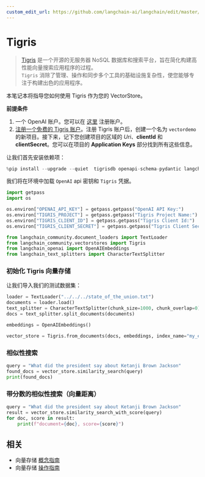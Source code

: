 ```yaml
---
custom_edit_url: https://github.com/langchain-ai/langchain/edit/master/docs/docs/integrations/vectorstores/tigris.ipynb
---
```


# Tigris

> [Tigris](https://tigrisdata.com) 是一个开源的无服务器 NoSQL 数据库和搜索平台，旨在简化构建高性能向量搜索应用程序的过程。  
> `Tigris` 消除了管理、操作和同步多个工具的基础设施复杂性，使您能够专注于构建出色的应用程序。

本笔记本将指导您如何使用 Tigris 作为您的 VectorStore。

**前提条件**
1. 一个 OpenAI 账户。您可以在 [这里](https://platform.openai.com/) 注册账户。
2. [注册一个免费的 Tigris 账户](https://console.preview.tigrisdata.cloud)。注册 Tigris 账户后，创建一个名为 `vectordemo` 的新项目。接下来，记下您创建项目的区域的 *Uri*、**clientId** 和 **clientSecret**。您可以在项目的 **Application Keys** 部分找到所有这些信息。

让我们首先安装依赖项：

```python
%pip install --upgrade --quiet  tigrisdb openapi-schema-pydantic langchain-openai langchain-community tiktoken
```

我们将在环境中加载 `OpenAI` api 密钥和 `Tigris` 凭据。

```python
import getpass
import os

os.environ["OPENAI_API_KEY"] = getpass.getpass("OpenAI API Key:")
os.environ["TIGRIS_PROJECT"] = getpass.getpass("Tigris Project Name:")
os.environ["TIGRIS_CLIENT_ID"] = getpass.getpass("Tigris Client Id:")
os.environ["TIGRIS_CLIENT_SECRET"] = getpass.getpass("Tigris Client Secret:")
```

```python
from langchain_community.document_loaders import TextLoader
from langchain_community.vectorstores import Tigris
from langchain_openai import OpenAIEmbeddings
from langchain_text_splitters import CharacterTextSplitter
```

### 初始化 Tigris 向量存储
让我们导入我们的测试数据集：


```python
loader = TextLoader("../../../state_of_the_union.txt")
documents = loader.load()
text_splitter = CharacterTextSplitter(chunk_size=1000, chunk_overlap=0)
docs = text_splitter.split_documents(documents)

embeddings = OpenAIEmbeddings()
```


```python
vector_store = Tigris.from_documents(docs, embeddings, index_name="my_embeddings")
```

### 相似性搜索


```python
query = "What did the president say about Ketanji Brown Jackson"
found_docs = vector_store.similarity_search(query)
print(found_docs)
```

### 带分数的相似性搜索（向量距离）


```python
query = "What did the president say about Ketanji Brown Jackson"
result = vector_store.similarity_search_with_score(query)
for doc, score in result:
    print(f"document={doc}, score={score}")
```

## 相关

- 向量存储 [概念指南](/docs/concepts/#vector-stores)
- 向量存储 [操作指南](/docs/how_to/#vector-stores)